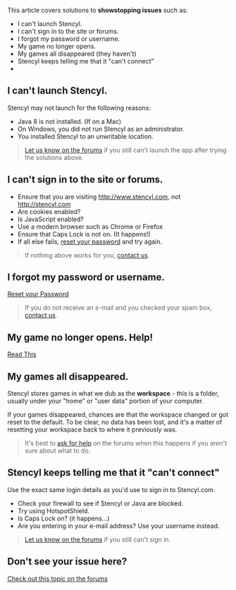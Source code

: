 This article covers solutions to **showstopping issues** such as:

* I can't launch Stencyl.
* I can't sign in to the site or forums.
* I forgot my password or username.
* My game no longer opens.
* My games all disappeared (they haven't)
* Stencyl keeps telling me that it "can't connect"
* 

## I can't launch Stencyl.

Stencyl may not launch for the following reasons:

* Java 8 is not installed. (If on a Mac)
* On Windows, you did not run Stencyl as an administrator.
* You installed Stencyl to an unwritable location.
 
> [Let us know on the forums](http://community.stencyl.com/) if you still can't launch the app after trying the solutions above.


## I can't sign in to the site or forums.

* Ensure that you are visiting http://www.stencyl.com, not http://stencyl.com
* Are cookies enabled?
* Is JavaScript enabled?
* Use a modern browser such as Chrome or Firefox
* Ensure that Caps Lock is not on. (It happens!)
* If all else fails, [reset your password](http://www.stencyl.com/login/forgot) and try again.

> If nothing above works for you, [contact us](http://www.stencyl.com/about/contact/).

 
## I forgot my password or username.

[Reset your Password](http://www.stencyl.com/login/forgot)

> If you do not receive an e-mail and you checked your spam box, [contact us](http://www.stencyl.com/about/contact/).


## My game no longer opens. Help!

[Read This](http://www.stencyl.com/help/view/recover-broken-games/)

 
## My games all disappeared.

Stencyl stores games in what we dub as the **workspace** - this is a folder, usually under your "home" or "user data" portion of your computer.

If your games disappeared, chances are that the workspace changed or got reset to the default. To be clear, no data has been lost, and it's a matter of resetting your workspace back to where it previously was.

> It's best to [ask for help](http://community.stencyl.com/index.php/board,3.0.html) on the forums when this happens if you aren't sure about what to do.


## Stencyl keeps telling me that it "can't connect"

Use the exact same login details as you'd use to sign in to Stencyl.com.

* Check your firewall to see if Stencyl or Java are blocked.
* Try using HotspotShield.
* Is Caps Lock on? (it happens...)
* Are you entering in your e-mail address? Use your username instead.

> [Let us know on the forums](http://community.stencyl.com/) if you still can't sign in.

 
## Don't see your issue here?

[Check out this topic on the forums](http://community.stencyl.com/index.php/topic,1191.0.html)

